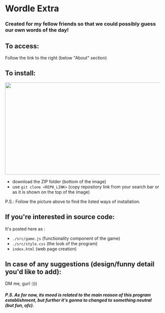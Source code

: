 # Wordle Extra

### Created for my fellow friends so that we could possibly guess our own words of the day!

## To access:

Follow the link to the right (below "About" section)

## To install:

<img src="https://github.com/allsuitablenamesarealreadytaken/wordle-extra/blob/main/where-to-find.jpg" width="800" height="300" />

- download the ZIP folder (bottom of the image)
- use ```git clone <REPO_LINK>``` (copy repository link from your search bar or as it is shown on the top of the image)

P.S.: Follow the picture above to find the listed ways of installation.

## If you're interested in source code:

It's posted here as :

- ```./src/game.js``` (functionality component of the game)
- ```./src/style.css``` (the look of the program)
- ```index.html``` (web page creation)

## In case of any suggestions (design/funny detail you'd like to add):

DM me, gurl :)))

##### P.S. As for now, its ***mood*** is related to the main reason of this program establishment, but further it's gonna to changed to something neutral (but fun, ofc).
